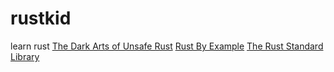 # rustkid
learn rust
[The Dark Arts of Unsafe Rust](https://doc.rust-lang.org/stable/nomicon/)
[Rust By Example](https://doc.rust-lang.org/stable/rust-by-example/index.html)
[The Rust Standard Library](https://doc.rust-lang.org/std/index.html)

